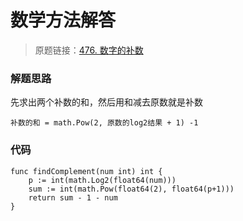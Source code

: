 # 数学方法解答
> 原题链接：[476. 数字的补数](https://leetcode-cn.com/problems/number-complement/)

### 解题思路
先求出两个补数的和，然后用和减去原数就是补数
```
补数的和 = math.Pow(2, 原数的log2结果 + 1) -1
```

### 代码

```golang
func findComplement(num int) int {
	p := int(math.Log2(float64(num)))
	sum := int(math.Pow(float64(2), float64(p+1)))
	return sum - 1 - num
}
```